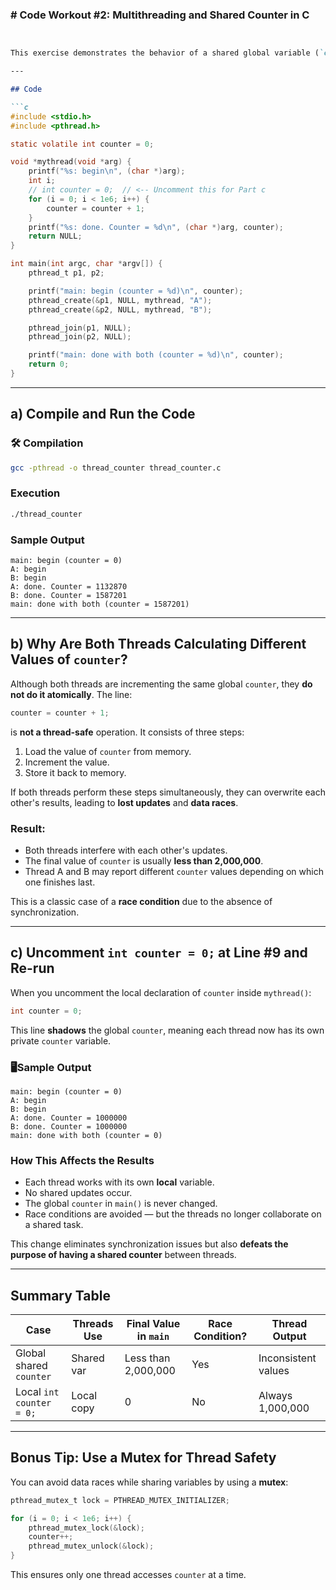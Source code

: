 ### # Code Workout #2: Multithreading and Shared Counter in C
```markdown


This exercise demonstrates the behavior of a shared global variable (`counter`) accessed by multiple threads in a multithreaded C program using `pthread`.

---

## Code

```c
#include <stdio.h>
#include <pthread.h>

static volatile int counter = 0;

void *mythread(void *arg) {
    printf("%s: begin\n", (char *)arg);
    int i;
    // int counter = 0;  // <-- Uncomment this for Part c
    for (i = 0; i < 1e6; i++) {
        counter = counter + 1;
    }
    printf("%s: done. Counter = %d\n", (char *)arg, counter);
    return NULL;
}

int main(int argc, char *argv[]) {
    pthread_t p1, p2;

    printf("main: begin (counter = %d)\n", counter);
    pthread_create(&p1, NULL, mythread, "A");
    pthread_create(&p2, NULL, mythread, "B");

    pthread_join(p1, NULL);
    pthread_join(p2, NULL);

    printf("main: done with both (counter = %d)\n", counter);
    return 0;
}
```

---

## a) Compile and Run the Code

### 🛠️ Compilation
```bash
gcc -pthread -o thread_counter thread_counter.c
```

### Execution
```bash
./thread_counter
```

### Sample Output
```
main: begin (counter = 0)
A: begin
B: begin
A: done. Counter = 1132870
B: done. Counter = 1587201
main: done with both (counter = 1587201)
```

---

## b) Why Are Both Threads Calculating Different Values of `counter`?

Although both threads are incrementing the same global `counter`, they **do not do it atomically**. The line:

```c
counter = counter + 1;
```

is **not a thread-safe** operation. It consists of three steps:
1. Load the value of `counter` from memory.
2. Increment the value.
3. Store it back to memory.

If both threads perform these steps simultaneously, they can overwrite each other's results, leading to **lost updates** and **data races**.

### Result:
- Both threads interfere with each other's updates.
- The final value of `counter` is usually **less than 2,000,000**.
- Thread A and B may report different `counter` values depending on which one finishes last.

This is a classic case of a **race condition** due to the absence of synchronization.

---

## c) Uncomment `int counter = 0;` at Line #9 and Re-run

When you uncomment the local declaration of `counter` inside `mythread()`:

```c
int counter = 0;
```

This line **shadows** the global `counter`, meaning each thread now has its own private `counter` variable.

### 🖥Sample Output
```
main: begin (counter = 0)
A: begin
B: begin
A: done. Counter = 1000000
B: done. Counter = 1000000
main: done with both (counter = 0)
```

### How This Affects the Results

- Each thread works with its own **local** variable.
- No shared updates occur.
- The global `counter` in `main()` is never changed.
- Race conditions are avoided — but the threads no longer collaborate on a shared task.

This change eliminates synchronization issues but also **defeats the purpose of having a shared counter** between threads.

---

##  Summary Table

| Case                          | Threads Use | Final Value in `main` | Race Condition? | Thread Output      |
|-------------------------------|-------------|------------------------|------------------|---------------------|
| Global shared `counter`       | Shared var  | Less than 2,000,000    |    Yes           | Inconsistent values |
| Local `int counter = 0;`      | Local copy  | 0                      |    No            | Always 1,000,000    |

---

##  Bonus Tip: Use a Mutex for Thread Safety

You can avoid data races while sharing variables by using a **mutex**:

```c
pthread_mutex_t lock = PTHREAD_MUTEX_INITIALIZER;

for (i = 0; i < 1e6; i++) {
    pthread_mutex_lock(&lock);
    counter++;
    pthread_mutex_unlock(&lock);
}
```

This ensures only one thread accesses `counter` at a time.


